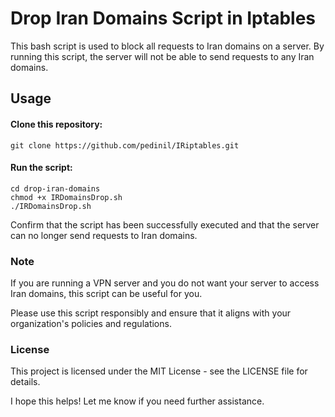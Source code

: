 # Drop Iran Domains Script in Iptables 

This bash script is used to block all requests to Iran domains on a server. By running this script, the server will not be able to send requests to any Iran domains.

## Usage

#### Clone this repository:

```
git clone https://github.com/pedinil/IRiptables.git
```

#### Run the script:

```
cd drop-iran-domains
chmod +x IRDomainsDrop.sh
./IRDomainsDrop.sh
```

Confirm that the script has been successfully executed and that the server can no longer send requests to Iran domains.

### Note

If you are running a VPN server and you do not want your server to access Iran domains, this script can be useful for you.

Please use this script responsibly and ensure that it aligns with your organization's policies and regulations.

### License

This project is licensed under the MIT License - see the LICENSE file for details.

I hope this helps! Let me know if you need further assistance.
